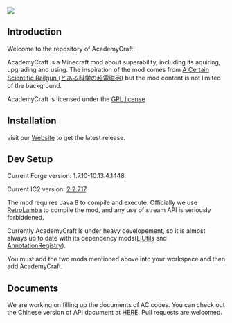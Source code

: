 ﻿![](https://raw.githubusercontent.com/LambdaInnovation/AcademyCraft/master/blob/logo_resized.png)  

## Introduction

Welcome to the repository of AcademyCraft!

AcademyCraft is a Minecraft mod about superability, including its aquiring, upgrading and using. The inspiration of the mod comes from [A Certain Scientific Railgun (とある科学の超電磁砲)](https://en.wikipedia.org/wiki/A_Certain_Scientific_Railgun) but the mod content is not limited of the background.

AcademyCraft is licensed under the [GPL license](http://www.gnu.org/licenses/gpl.html "gpl license")


## Installation

visit our [Website](http://ac.li-dev.cn/) to get the latest release.


## Dev Setup

Current Forge version: 1.7.10-10.13.4.1448.

Current IC2 version: [2.2.717](http://jenkins.ic2.player.to/job/IC2_experimental/717/).

The mod requires Java 8 to compile and execute. Officially we use [RetroLamba](https://github.com/orfjackal/retrolambda) to compile the mod, and any use of stream API is seriously forbiddened.

Currently AcademyCraft is under heavy developement, so it is almost always up to date with its dependency mods([LIUtils][liu] and [AnnotationRegistry][ar]).

You must add the two mods mentioned above into your workspace and then add AcademyCraft.

## Documents
We are working on filling up the documents of AC codes. You can check out the Chinese version of API document at [HERE](https://github.com/LambdaInnovation/AcademyCraft/tree/master/docs_cn "Chinese Documents"). Pull requests are welcomed.

[ar]: https://github.com/LambdaInnovation/AnnotationRegistry
[liu]: https://github.com/LambdaInnovation/LIUtils
